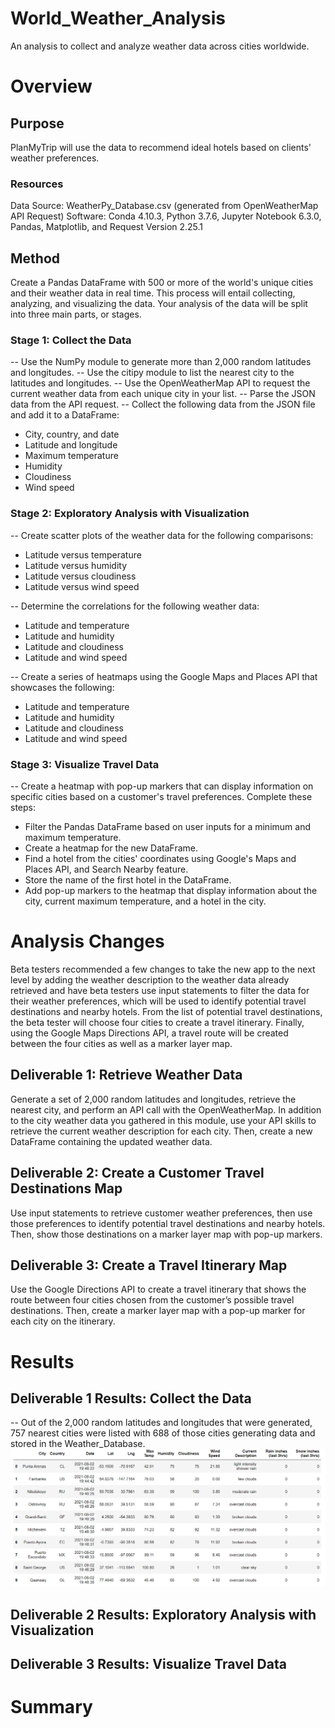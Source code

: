 # World_Weather_Analysis
An analysis to collect and analyze weather data across cities worldwide.

# Overview

## Purpose
PlanMyTrip will use the data to recommend ideal hotels based on clients' weather preferences.

### Resources
Data Source: WeatherPy_Database.csv (generated from OpenWeatherMap API Request)
Software: Conda 4.10.3, Python 3.7.6, Jupyter Notebook 6.3.0, Pandas, Matplotlib, and Request Version 2.25.1

## Method
Create a Pandas DataFrame with 500 or more of the world's unique cities and their weather data in real time. This process will entail collecting, analyzing, and visualizing the data.
Your analysis of the data will be split into three main parts, or stages.

### Stage 1: Collect the Data
-- Use the NumPy module to generate more than 2,000 random latitudes and longitudes.
-- Use the citipy module to list the nearest city to the latitudes and longitudes.
-- Use the OpenWeatherMap API to request the current weather data from each unique city in your list.
-- Parse the JSON data from the API request.
-- Collect the following data from the JSON file and add it to a DataFrame:
* City, country, and date
* Latitude and longitude
* Maximum temperature
* Humidity
* Cloudiness
* Wind speed

### Stage 2: Exploratory Analysis with Visualization
-- Create scatter plots of the weather data for the following comparisons:
* Latitude versus temperature
* Latitude versus humidity
* Latitude versus cloudiness
* Latitude versus wind speed

-- Determine the correlations for the following weather data:
* Latitude and temperature
* Latitude and humidity
* Latitude and cloudiness
* Latitude and wind speed

-- Create a series of heatmaps using the Google Maps and Places API that showcases the following:
* Latitude and temperature
* Latitude and humidity
* Latitude and cloudiness
* Latitude and wind speed

### Stage 3: Visualize Travel Data
-- Create a heatmap with pop-up markers that can display information on specific cities based on a customer's travel preferences. Complete these steps:

* Filter the Pandas DataFrame based on user inputs for a minimum and maximum temperature.
* Create a heatmap for the new DataFrame.
* Find a hotel from the cities' coordinates using Google's Maps and Places API, and Search Nearby feature.
* Store the name of the first hotel in the DataFrame.
* Add pop-up markers to the heatmap that display information about the city, current maximum temperature, and a hotel in the city.

# Analysis Changes
Beta testers recommended a few changes to take the new app to the next level by adding the weather description to the weather data already retrieved and have beta testers use input statements to filter the data for their weather preferences, which will be used to identify potential travel destinations and nearby hotels. From the list of potential travel destinations, the beta tester will choose four cities to create a travel itinerary. Finally, using the Google Maps Directions API, a travel route will be created between the four cities as well as a marker layer map.

## Deliverable 1: Retrieve Weather Data
Generate a set of 2,000 random latitudes and longitudes, retrieve the nearest city, and perform an API call with the OpenWeatherMap. In addition to the city weather data you gathered in this module, use your API skills to retrieve the current weather description for each city. Then, create a new DataFrame containing the updated weather data.

## Deliverable 2: Create a Customer Travel Destinations Map
Use input statements to retrieve customer weather preferences, then use those preferences to identify potential travel destinations and nearby hotels. Then, show those destinations on a marker layer map with pop-up markers.

## Deliverable 3: Create a Travel Itinerary Map
Use the Google Directions API to create a travel itinerary that shows the route between four cities chosen from the customer’s possible travel destinations. Then, create a marker layer map with a pop-up marker for each city on the itinerary.

# Results

## Deliverable 1 Results: Collect the Data
-- Out of the 2,000 random latitudes and longitudes that were generated, 757 nearest cities were listed with 688 of those cities generating data and stored in the Weather_Database. 
![city_data_dataframe.png](https://github.com/KimberlyCrawford/World_Weather_Analysis/blob/main/Resources/city_data_dataframe.png)

## Deliverable 2 Results: Exploratory Analysis with Visualization

## Deliverable 3 Results: Visualize Travel Data

# Summary
